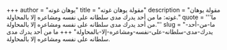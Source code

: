 +++
author = "يوهان غوته"
title = "مقولة يوهان غوته"
description = "مقولة يوهان غوته: ما من أحد يدرك مدى سلطانه على نفسه ومشاعره إلا بالمحاولة."
quote = '''ما من أحد يدرك مدى سلطانه على نفسه ومشاعره إلا بالمحاولة.''' 
slug = "ما-من-أحد-يدرك-مدى-سلطانه-على-نفسه-ومشاعره-إلا-بالمحاولة"
+++
ما من أحد يدرك مدى سلطانه على نفسه ومشاعره إلا بالمحاولة.
